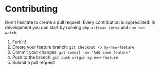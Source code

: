 ﻿# **Contributing**

Don't hesitate to create a pull request. Every contribution is appreciated. In development you can start by running `php artisan serve` and `npm run watch`.

1.  Fork it!
2.  Create your feature branch:  `git checkout -b my-new-feature`
3.  Commit your changes:  `git commit -am 'Add some feature'`
4.  Push to the branch:  `git push origin my-new-feature`
5.  Submit a pull request 
